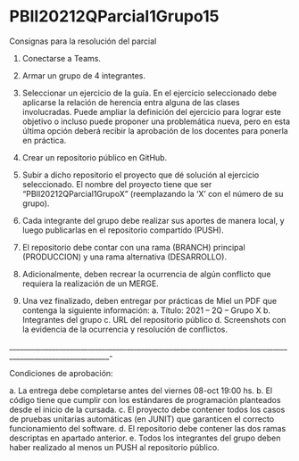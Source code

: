 # PBII20212QParcial1Grupo15

Consignas para la resolución del parcial

1. Conectarse a Teams.

2. Armar un grupo de 4 integrantes.

3. Seleccionar un ejercicio de la guía. En el ejercicio seleccionado debe aplicarse la
relación de herencia entra alguna de las clases involucradas. Puede ampliar la
definición del ejercicio para lograr este objetivo o incluso puede proponer una
problemática nueva, pero en esta última opción deberá recibir la aprobación de
los docentes para ponerla en práctica.

4. Crear un repositorio público en GitHub.

5. Subir a dicho repositorio el proyecto que dé solución al ejercicio seleccionado. El
nombre del proyecto tiene que ser “PBII20212QParcial1GrupoX” (reemplazando
la ‘X’ con el número de su grupo).

6. Cada integrante del grupo debe realizar sus aportes de manera local, y luego
publicarlas en el repositorio compartido (PUSH).

7. El repositorio debe contar con una rama (BRANCH) principal (PRODUCCION) y
una rama alternativa (DESARROLLO).

8. Adicionalmente, deben recrear la ocurrencia de algún conflicto que requiera la
realización de un MERGE.

9. Una vez finalizado, deben entregar por prácticas de Miel un PDF que contenga la
siguiente información:
  a. Título: 2021 – 2Q – Grupo X
  b. Integrantes del grupo
  c. URL del repositorio público
  d. Screenshots con la evidencia de la ocurrencia y resolución de conflictos. 
 
 
 
 __________________________________________________________________________________________________________-

 Condiciones de aprobación:
 
a. La entrega debe completarse antes del viernes 08-oct 19:00 hs.
b. El código tiene que cumplir con los estándares de programación
planteados desde el inicio de la cursada.
c. El proyecto debe contener todos los casos de pruebas unitarias
automáticas (en JUNIT) que garanticen el correcto funcionamiento del
software.
d. El repositorio debe contener las dos ramas descriptas en apartado
anterior.
e. Todos los integrantes del grupo deben haber realizado al menos un PUSH
al repositorio público. 
